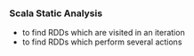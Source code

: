 ### Scala Static Analysis
- to find RDDs which are visited in an iteration
- to find RDDs which perform several actions